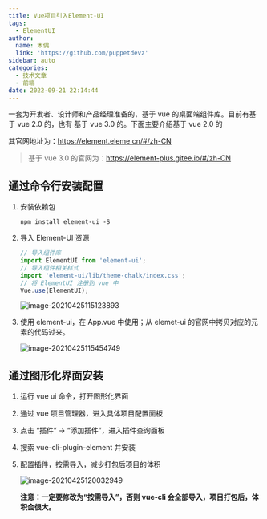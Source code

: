```yaml
---
title: Vue项目引入Element-UI
tags:
  - ElementUI
author:
  name: 木偶
  link: 'https://github.com/puppetdevz'
sidebar: auto
categories:
  - 技术文章
  - 前端
date: 2022-09-21 22:14:44
---
```

一套为开发者、设计师和产品经理准备的，基于 vue 的桌面端组件库。目前有基于 vue 2.0 的，也有 基于 vue 3.0 的。下面主要介绍基于 vue 2.0 的

其官网地址为：https://element.eleme.cn/#/zh-CN

> 基于 vue 3.0 的官网为：https://element-plus.gitee.io/#/zh-CN

## 通过命令行安装配置

1. 安装依赖包

   ```shell
   npm install element-ui -S
   ```

2. 导入 Element-UI 资源

   ```js
   // 导入组件库
   import ElementUI from 'element-ui';
   // 导入组件相关样式
   import 'element-ui/lib/theme-chalk/index.css';
   // 将 ElementUI 注册到 vue 中
   Vue.use(ElementUI);
   ```

   ![image-20210425115123893](http://img.puppetdev.top/image/note/3beabd4a0d41ca69c14a7a846cf50eff.png)

3. 使用 element-ui，在 App.vue 中使用；从 elemet-ui 的官网中拷贝对应的元素的代码过来。

   ![image-20210425115454749](http://img.puppetdev.top/image/note/40dccbfcca8e6be55b49ece6802a5fd8.png)

## 通过图形化界面安装

1. 运行 vue ui 命令，打开图形化界面

2. 通过 vue 项目管理器，进入具体项目配置面板

3. 点击 “插件” -> “添加插件”，进入插件查询面板

4. 搜索 vue-cli-plugin-element 并安装

5. 配置插件，按需导入，减少打包后项目的体积

   ![image-20210425120032949](http://img.puppetdev.top/image/note/e7eca2c3516e495a4eb12d09339e7915.png)

   **注意：一定要修改为“按需导入”，否则 vue-cli 会全部导入，项目打包后，体积会很大。**